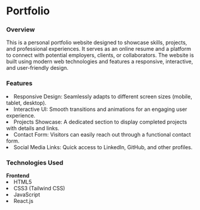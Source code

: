# Portfolio
<h3>Overview</h3>
This is a personal portfolio website designed to showcase skills, projects, and professional experiences. It serves as an online resume and a platform to connect with potential employers, clients, or collaborators. The website is built using modern web technologies and features a responsive, interactive, and user-friendly design.
<h3>Features</h3>
<li>Responsive Design: Seamlessly adapts to different screen sizes (mobile, tablet, desktop).</li>
<li>Interactive UI: Smooth transitions and animations for an engaging user experience.</li>
<li>Projects Showcase: A dedicated section to display completed projects with details and links.</li>
<li>Contact Form: Visitors can easily reach out through a functional contact form.</li>
<li>Social Media Links: Quick access to LinkedIn, GitHub, and other profiles.</li>
<h3>Technologies Used</h3>
<strong>Frontend</strong>
<li>HTML5</li>
<li>CSS3 (Tailwind CSS)</li>
<li>JavaScript</li>
<li>React.js</li>